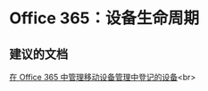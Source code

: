 <properties
    pageTitle="Office 365: Device Life Cycle"
    description="Office 365：设备生命周期"
    service="microsoft.intune"
    resource="intune"
    authors="mackie1604"
    displayOrder=""
    selfHelpType="generic"
    supportTopicIds="32583619"
    resourceTags=""
    productPesIds="15584"
    cloudEnvironments="public"
/>


# Office 365：设备生命周期
<a id="office-365-device-life-cycle" class="xliff"></a>

## **建议的文档**
<a id="recommended-documents" class="xliff"></a>

[在 Office 365 中管理移动设备管理中登记的设备](https://support.office.com/article/Manage-devices-enrolled-in-Mobile-Device-Management-in-Office-365-28dd276b-beeb-4c5b-8b22-7551186127fe?)<br>


